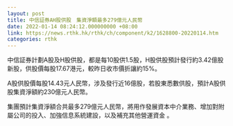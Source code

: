 ```yaml
---
layout: post
title: 中信証券AH股供股　集資淨額最多279億元人民幣
date: 2022-01-14 08:24:12.000000000 +08:00
link: https://news.rthk.hk/rthk/ch/component/k2/1628800-20220114.htm
categories: rthk
---
```


中信証券計劃A股及H股供股，都是每10股供1.5股，H股供股預計發行約3.42億股新股，供股價每股17.67港元，較昨日收市價折讓約15%。

A股供股價每股14.43元人民幣，涉及發行近16億股，若股東悉數供股，預計A股供股集資淨額約230億元人民幣。

集團預計集資淨額合共最多279億元人民幣，將用作發展資本中介業務、增加對附屬公司的投入、加強信息系統建設，以及補充其他營運資金 。
